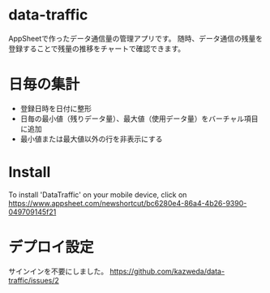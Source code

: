 # data-traffic
AppSheetで作ったデータ通信量の管理アプリです。
随時、データ通信の残量を登録することで残量の推移をチャートで確認できます。

# 日毎の集計
- 登録日時を日付に整形
- 日毎の最小値（残りデータ量）、最大値（使用データ量）をバーチャル項目に追加
- 最小値または最大値以外の行を非表示にする

# Install
To install 'DataTraffic' on your mobile device, click on
 https://www.appsheet.com/newshortcut/bc6280e4-86a4-4b26-9390-049709145f21

# デプロイ設定
サインインを不要にしました。
https://github.com/kazweda/data-traffic/issues/2